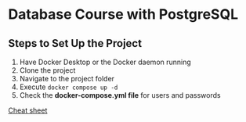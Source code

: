 # Database Course with PostgreSQL

## Steps to Set Up the Project

1. Have Docker Desktop or the Docker daemon running
2. Clone the project
3. Navigate to the project folder
4. Execute `docker compose up -d`
5. Check the **docker-compose.yml file** for users and passwords

[Cheat sheet](https://devtalles.com/files/sql/postgres-cheatsheet.pdf?)